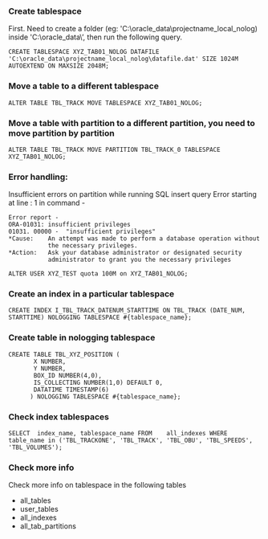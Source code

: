 ### Create tablespace

First. Need to create a folder (eg: 'C:\oracle_data\projectname_local_nolog\) inside 'C:\oracle_data\’, then run the following query. 

`CREATE TABLESPACE XYZ_TAB01_NOLOG DATAFILE 'C:\oracle_data\projectname_local_nolog\datafile.dat' SIZE 1024M AUTOEXTEND ON MAXSIZE 2048M; `

### Move a table to a different tablespace

`ALTER TABLE TBL_TRACK MOVE TABLESPACE XYZ_TAB01_NOLOG;`

### Move a table with partition to a different partition, you need to move partition by partition
`ALTER TABLE TBL_TRACK MOVE PARTITION TBL_TRACK_0 TABLESPACE XYZ_TAB01_NOLOG;`

### Error handling: 
  Insufficient errors on partition while running SQL insert query
  Error starting at line : 1 in command -
  
```
Error report -
ORA-01031: insufficient privileges
01031. 00000 -  "insufficient privileges"
*Cause:    An attempt was made to perform a database operation without
           the necessary privileges.
*Action:   Ask your database administrator or designated security
           administrator to grant you the necessary privileges
```

`ALTER USER XYZ_TEST quota 100M on XYZ_TAB01_NOLOG;`

### Create an index in a particular tablespace
`CREATE INDEX I_TBL_TRACK_DATENUM_STARTTIME ON TBL_TRACK (DATE_NUM, STARTTIME) NOLOGGING TABLESPACE #{tablespace_name};`

### Create table in nologging tablespace 
```
CREATE TABLE TBL_XYZ_POSITION (
       X NUMBER,
       Y NUMBER,
       BOX_ID NUMBER(4,0),
       IS_COLLECTING NUMBER(1,0) DEFAULT 0,
       DATATIME TIMESTAMP(6)
      ) NOLOGGING TABLESPACE #{tablespace_name};
```
### Check index tablespaces 
```
SELECT  index_name, tablespace_name FROM    all_indexes WHERE   table_name in ('TBL_TRACKONE', 'TBL_TRACK', 'TBL_OBU', 'TBL_SPEEDS', 'TBL_VOLUMES');
```
### Check more info
  Check more info on tablespace in the following tables
  - all_tables
  - user_tables
  - all_indexes
  - all_tab_partitions
